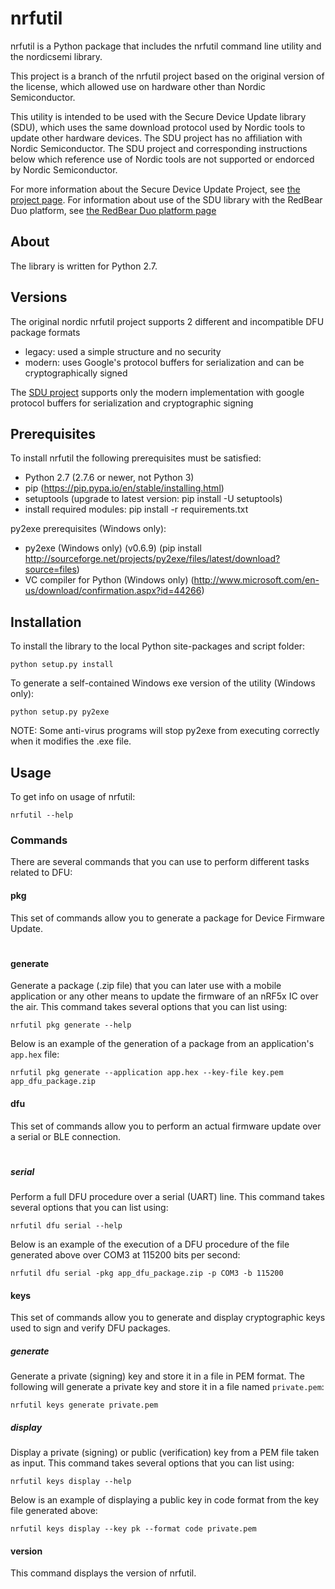 nrfutil
==========
nrfutil is a Python package that includes the nrfutil command line utility and the nordicsemi library.

This project is a branch of the nrfutil project based on the original version of the license, which allowed use on hardware other than Nordic Semiconductor.

This utility is intended to be used with the Secure Device Update library (SDU), which uses the same download protocol used by Nordic tools to update other hardware devices.  The SDU project has no affiliation with Nordic Semiconductor.  The SDU project and corresponding instructions below which reference use of Nordic tools are not supported or endorced by Nordic Semiconductor.

For more information about the Secure Device Update Project, see [the project page](https://trellis-logic.github.io/sdu/).  For information about use of the SDU library with the RedBear Duo platform, see [the RedBear Duo platform page](https://trellis-logic.github.io/sdu/platforms/redbear_duo/platform.html)


About
-----
The library is written for Python 2.7.

Versions
--------
The original nordic nrfutil project supports 2 different and incompatible DFU package formats

* legacy: used a simple structure and no security
* modern: uses Google's protocol buffers for serialization and can be cryptographically signed

The [SDU project](https://trellis-logic.github.io/sdu) supports only the modern implementation with google protocol buffers for serialization and cryptographic signing

Prerequisites
-------------
To install nrfutil the following prerequisites must be satisfied:

* Python 2.7 (2.7.6 or newer, not Python 3)
* pip (https://pip.pypa.io/en/stable/installing.html)
* setuptools (upgrade to latest version: pip install -U setuptools)
* install required modules: pip install -r requirements.txt

py2exe prerequisites (Windows only):  

* py2exe (Windows only) (v0.6.9) (pip install http://sourceforge.net/projects/py2exe/files/latest/download?source=files)
* VC compiler for Python (Windows only) (http://www.microsoft.com/en-us/download/confirmation.aspx?id=44266)

Installation
------------
To install the library to the local Python site-packages and script folder:  
```
python setup.py install
```

To generate a self-contained Windows exe version of the utility (Windows only):  
```
python setup.py py2exe
```
NOTE: Some anti-virus programs will stop py2exe from executing correctly when it modifies the .exe file.

Usage
-----
To get info on usage of nrfutil:  
```
nrfutil --help
```

### Commands
There are several commands that you can use to perform different tasks related to DFU:

#### pkg
This set of commands allow you to generate a package for Device Firmware Update.
#
#### generate
Generate a package (.zip file) that you can later use with a mobile application or any other means to update the firmware of an nRF5x IC over the air. This command takes several options that you can list using:
```
nrfutil pkg generate --help
```
Below is an example of the generation of a package from an application's ```app.hex``` file:
```
nrfutil pkg generate --application app.hex --key-file key.pem app_dfu_package.zip
```
#### dfu
This set of commands allow you to perform an actual firmware update over a serial or BLE connection.
#
##### serial
Perform a full DFU procedure over a serial (UART) line. This command takes several options that you can list using:
```
nrfutil dfu serial --help
```
Below is an example of the execution of a DFU procedure of the file generated above over COM3 at 115200 bits per second:
```
nrfutil dfu serial -pkg app_dfu_package.zip -p COM3 -b 115200
```
#### keys
This set of commands allow you to generate and display cryptographic keys used to sign and verify DFU packages.
##### generate
Generate a private (signing) key and store it in a file in PEM format.
The following will generate a private key and store it in a file named ```private.pem```:
```
nrfutil keys generate private.pem
```
##### display
Display a private (signing) or public (verification) key from a PEM file taken as input. This command takes several options that you can list using:
```
nrfutil keys display --help
```
Below is an example of displaying a public key in code format from the key file generated above:
```
nrfutil keys display --key pk --format code private.pem
```
#### version
This command displays the version of nrfutil.
